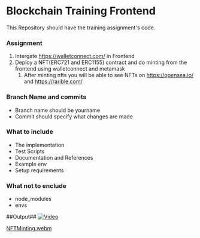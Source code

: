 # Blockchain Training Frontend #

This Repository should have the training assignment's code.

### Assignment ###

1. Intergate https://walletconnect.com/ in Frontend
1. Deploy a NFT(ERC721 and ERC1155) contract and do minting from the frontend using walletconnect and metamask
	1. After minting nfts you will be able to see NFTs on https://opensea.io/ and https://rarible.com/

### Branch Name and commits ###

* Branch name should be yourname
* Commit should specify what changes are made 

### What to include ###

* The implementation
* Test Scripts
* Documentation and References
* Example env
* Setup requirements

### What not to enclude ###

* node_modules
* envs

##Output##
[![Video](https://img.youtube.com/vi/VIDEO_ID/0.jpg)](https://www.youtube.com/watch?v=VIDEO_ID)

[NFTMinting.webm](https://github.com/Vaishnavidg/NFTMinter/assets/54136990/4cd252d0-72de-4a15-8975-c654f7a08432)
